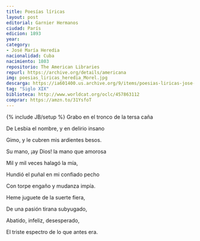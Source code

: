 ```yaml
---
title: Poesías líricas
layout: post
editorial: Garnier Hermanos
ciudad: París
edicion: 1893
year: 
category:
- José María Heredia
nacionalidad: Cuba
nacimiento: 1803
repositorio: The American Libraries
repurl: https://archive.org/details/americana
img: poesias_liricas_heredia_Morel.jpg
descarga: https://ia601400.us.archive.org/9/items/poesias-liricas-jose-maria-heredia/Poes%C3%ADas%20l%C3%ADricas%20Jos%C3%A9%20Mar%C3%ADa%20Heredia.pdf
tag: "Siglo XIX"
biblioteca: http://www.worldcat.org/oclc/457863112
comprar: https://amzn.to/31YsfoT
---
```

{% include JB/setup %}
Grabo en el tronco de la tersa caña 
 
De Lesbia el nombre, y en delirio insano 
 
Gimo, y le cubren mis ardientes besos.
 
Su mano, ¡ay Dios! la mano que amorosa 
 
Mil y mil veces halagó la mía, 
 
Hundió el puñal en mi confiado pecho 
 
Con torpe engaño y mudanza impía.
 
Heme juguete de la suerte fiera, 
 
De una pasión tirana subyugado, 
 
Abatido, infeliz, desesperado, 
 
El triste espectro de lo que antes era.

